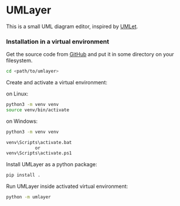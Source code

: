 # UMLayer

This is a small UML diagram editor, inspired by [UMLet](https://umlet.com).

### Installation in a virtual environment

Get the source code from [GitHub](https://github.com/selforthis/umlayer)
and put it in some directory on your filesystem.

```bash
cd <path/to/umlayer>
```

Create and activate a virtual environment:

on Linux:
```bash
python3 -m venv venv
source venv/bin/activate
```

on Windows:
```bash
python3 -m venv venv

venv\Scripts\activate.bat
           or
venv\Scripts\activate.ps1
```

Install UMLayer as a python package:

```bash
pip install .
```

Run UMLayer inside activated virtual environment:

```bash
python -m umlayer
```
